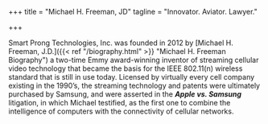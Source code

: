 +++
title = "Michael H. Freeman, JD"
tagline = "Innovator. Aviator. Lawyer."

+++

Smart Prong Technologies, Inc. was founded in 2012 by [Michael H. Freeman, J.D.]({{< ref "/biography.html" >}} "Michael H. Freeman Biography") a two-time Emmy award-winning inventor of streaming cellular video technology that became the basis for the IEEE 802.11(n) wireless standard that is still in use today. Licensed by virtually every cell company existing in the 1990’s, the streaming technology and patents were ultimately purchased by Samsung, and were asserted in the ***Apple vs. Samsung*** litigation, in which Michael testified, as the first one to combine the intelligence of computers with the connectivity of cellular networks.
